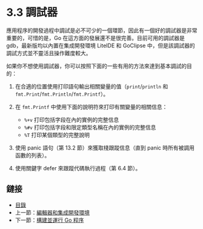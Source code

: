 # 3.3 調試器

應用程序的開發過程中調試是必不可少的一個環節，因此有一個好的調試器是非常重要的，可惜的是，Go 在這方面的發展還不是很完善。目前可用的調試器是 gdb，最新版均以內置在集成開發環境 LiteIDE 和 GoClipse 中，但是該調試器的調試方式並不靈活且操作難度較大。

如果你不想使用調試器，你可以按照下面的一些有用的方法來達到基本調試的目的：

1. 在合適的位置使用打印語句輸出相關變量的值（`print`/`println` 和 `fmt.Print`/`fmt.Println`/`fmt.Printf`）。
2. 在 `fmt.Printf` 中使用下面的說明符來打印有關變量的相關信息：

	- `%+v` 打印包括字段在內的實例的完整信息
	- `%#v` 打印包括字段和限定類型名稱在內的實例的完整信息
	- `%T` 打印某個類型的完整說明

3. 使用 panic 語句（第 13.2 節）來獲取棧跟蹤信息（直到 panic 時所有被調用函數的列表）。
4. 使用關鍵字 defer 來跟蹤代碼執行過程（第 6.4 節）。

## 鏈接

- [目錄](directory.md)
- 上一節：[編輯器和集成開發環境](03.2.md)
- 下一節：[構建並運行 Go 程序](03.4.md)